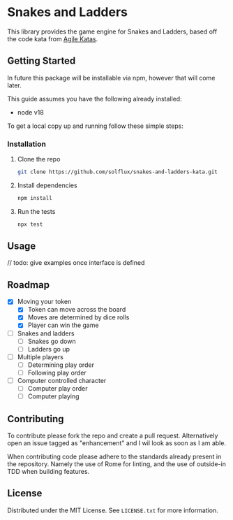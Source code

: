 # Snakes and Ladders

This library provides the game engine for Snakes and Ladders, based off the code kata from [Agile Katas](https://agilekatas.co.uk/katas/SnakesAndLadders-Kata).

## Getting Started

In future this package will be installable via npm, however that will come later.

This guide assumes you have the following already installed:
- node v18

To get a local copy up and running follow these simple steps:

### Installation

1. Clone the repo
   ```sh
   git clone https://github.com/solflux/snakes-and-ladders-kata.git
   ```
2. Install dependencies
   ```sh
   npm install
   ```
3. Run the tests
   ```sh
   npx test
   ```

## Usage

// todo: give examples once interface is defined

## Roadmap

- [x] Moving your token
    - [x] Token can move across the board
    - [x] Moves are determined by dice rolls
    - [x] Player can win the game
- [ ] Snakes and ladders
    - [ ] Snakes go down
    - [ ] Ladders go up
- [ ] Multiple players
    - [ ] Determining play order
    - [ ] Following play order
- [ ] Computer controlled character
    - [ ] Computer play order
    - [ ] Computer playing

## Contributing

To contribute please fork the repo and create a pull request. Alternatively open an issue tagged as "enhancement" and I wil look as soon as I am able.

When contributing code please adhere to the standards already present in the repository. Namely the use of Rome for linting, and the use of outside-in TDD when building features.

## License

Distributed under the MIT License. See `LICENSE.txt` for more information.